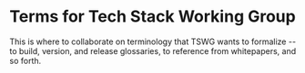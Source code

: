 # Terms for Tech Stack Working Group

This is where to collaborate on terminology that TSWG wants to formalize -- to build, version, and release glossaries, to reference from whitepapers, and so forth.
